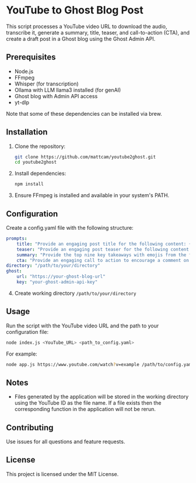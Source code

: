 # YouTube to Ghost Blog Post

This script processes a YouTube video URL to download the audio, transcribe it, generate a summary, title, teaser, and call-to-action (CTA), and create a draft post in a Ghost blog using the Ghost Admin API.

## Prerequisites

- Node.js
- FFmpeg
- Whisper (for transcription)
- Ollama with LLM llama3 installed (for genAI)
- Ghost blog with Admin API access
- yt-dlp

Note that some of these dependencies can be installed via brew.

## Installation

1. Clone the repository:
    ```bash
    git clone https://github.com/mattcam/youtube2ghost.git
    cd youtube2ghost
    ```


2. Install dependencies:

    ```bash
    npm install
    ```

3. Ensure FFmpeg is installed and available in your system's PATH.

## Configuration

Create a config.yaml file with the following structure:


```yaml
prompts:
    title: "Provide an engaging post title for the following content: {transcript}"
    teaser: "Provide an engaging post teaser for the following content: {transcript}"
    summary: "Provide the top nine key takeaways with emojis from the following: {transcript}"
    cta: "Provide an engaging call to action to encourage a comment on the post with the following content: {transcript}"
directory: "/path/to/your/directory"
ghost:
    url: "https://your-ghost-blog-url"
    key: "your-ghost-admin-api-key"
```

4. Create working directory `/path/to/your/directory`

## Usage

Run the script with the YouTube video URL and the path to your configuration file:

```bash
node index.js <YouTube_URL> <path_to_config.yaml>
```

For example:

```bash
node app.js https://www.youtube.com/watch?v=example /path/to/config.yaml
```

## Notes

- Files generated by the application will be stored in the working directory using the YouTube ID as the file name. If a file exists then the corresponding function in the application will not be rerun. 

## Contributing

Use issues for all questions and feature requests.

## License

This project is licensed under the MIT License.

